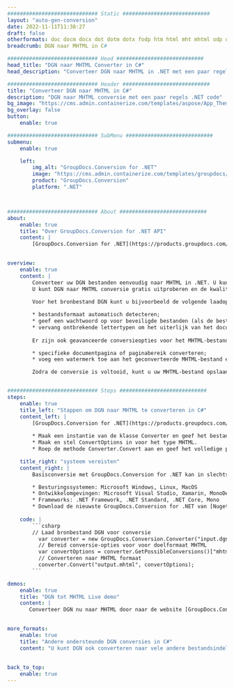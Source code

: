 ```yaml
---
############################# Static ############################
layout: "auto-gen-conversion"
date: 2022-11-11T11:38:27
draft: false
otherformats: doc docm docx dot dotm dotx fodp htm html mht mhtml odp odt otp pot potm potx pps ppsm ppsx ppt pptm pptx rtf
breadcrumb: DGN naar MHTML in C#

############################# Head ############################
head_title: "DGN naar MHTML Converter in C#"
head_description: "Converteer DGN naar MHTML in .NET met een paar regels code. Gebruik de GroupDocs Document Conversion API om meer dan 160 bestandsformaten te converteren."

############################# Header ############################
title: "Converteer DGN naar MHTML in C#"
description: "DGN naar MHTML conversie met een paar regels .NET code"
bg_image: "https://cms.admin.containerize.com/templates/aspose/App_Themes/V3/images/bg/header1.png"
bg_overlay: false
button:
    enable: true

############################# SubMenu ############################
submenu:
    enable: true

    left:
        img_alt: "GroupDocs.Conversion for .NET"
        image: "https://cms.admin.containerize.com/templates/groupdocs/images/product-logos/90x90-noborder/groupdocs-conversion-net.png"
        product: "GroupDocs.Conversion"
        platform: ".NET"



############################# About ############################
about:
    enable: true
    title: "Over GroupDocs.Conversion for .NET API"
    content: |
        [GroupDocs.Conversion for .NET](https://products.groupdocs.com/conversion/net/) kan worden gebruikt om Microsoft Word, Excel, PowerPoint, PDF, Visio en andere formaten te converteren. GroupDocs.Conversion is een standalone API die geschikt is voor back-end en interne systemen waar hoge prestaties vereist zijn. Het is niet afhankelijk van software zoals Microsoft of Open Office.
    

overview:
    enable: true
    content: |
        Converteer uw DGN bestanden eenvoudig naar MHTML in .NET. U kunt slechts een paar C# coderegels gebruiken op elk platform naar keuze, zoals - Windows, Linux, macOS.
        U kunt DGN naar MHTML conversie gratis uitproberen en de kwaliteit van de conversieresultaten evalueren. Naast eenvoudige scenario's voor bestandsconversie kunt u meer geavanceerde opties proberen voor het laden van het bronbestand DGN en voor het opslaan van het MHTML-uitvoerresultaat. 
        
        Voor het bronbestand DGN kunt u bijvoorbeeld de volgende laadopties gebruiken:

        * bestandsformaat automatisch detecteren;
        * geef een wachtwoord op voor beveiligde bestanden (als de bestandsindeling dit ondersteunt);
        * vervang ontbrekende lettertypen om het uiterlijk van het document te behouden.
        
        Er zijn ook geavanceerde conversieopties voor het MHTML-bestand:

        * specifieke documentpagina of paginabereik converteren;
        * voeg een watermerk toe aan het geconverteerde MHTML-bestand en nog veel meer.

        Zodra de conversie is voltooid, kunt u uw MHTML-bestand opslaan in het lokale bestandspad of in opslag van derden, zoals FTP, Amazon S3, Google Drive, Dropbox enz. Let op: om DGN naar {{ te converteren) TO}} er is geen extra software nodig, zoals MS Office, Open Office, Adobe Acrobat Reader enz.


############################# Steps ############################
steps:
    enable: true
    title_left: "Stappen om DGN naar MHTML te converteren in C#"
    content_left: |
        [GroupDocs.Conversion for .NET](https://products.groupdocs.com/conversion/net/) maakt het gemakkelijk voor ontwikkelaars om een ​​DGN bestand naar MHTML te converteren met een paar regels code.
        
        * Maak een instantie van de klasse Converter en geef het bestand DGN het volledige pad
        * Maak en stel ConvertOptions in voor het type MHTML.
        * Roep de methode Converter.Convert aan en geef het volledige pad en formaat (MHTML) door als parameter

    title_right: "systeem vereisten"
    content_right: |
        Basisconversie met GroupDocs.Conversion for .NET kan in slechts een paar eenvoudige stappen worden gedaan. Onze API's worden ondersteund op alle belangrijke platforms en besturingssystemen. Voordat u de onderstaande code uitvoert, moet u ervoor zorgen dat de volgende vereisten op uw systeem zijn geïnstalleerd.

        * Besturingssystemen: Microsoft Windows, Linux, MacOS
        * Ontwikkelomgevingen: Microsoft Visual Studio, Xamarin, MonoDevelop
        * Frameworks: .NET Framework, .NET Standard, .NET Core, Mono
        * Download de nieuwste GroupDocs.Conversion for .NET van [Nuget](https://www.nuget.org/packages/groupdocs.conversion)
         
    code: |
        ```csharp    
        // Laad bronbestand DGN voor conversie
          var converter = new GroupDocs.Conversion.Converter("input.dgn");
          // Bereid conversie-opties voor voor doelformaat MHTML
          var convertOptions = converter.GetPossibleConversions()["mhtml"].ConvertOptions;
          // Converteren naar MHTML formaat
          converter.Convert("output.mhtml", convertOptions);
        ```

demos:
    enable: true
    title: "DGN tot MHTML Live demo"
    content: |
       Converteer DGN nu naar MHTML door naar de website [GroupDocs.Conversion App](https://products.groupdocs.app/conversion/family) te gaan. Online demo heeft de volgende voordelen:
          

more_formats:
    enable: true
    title: "Andere ondersteunde DGN conversies in C#"
    content: "U kunt DGN ook converteren naar vele andere bestandsindelingen. Zie de lijst hieronder."
       
       
back_to_top:
    enable: true
---
```

